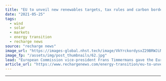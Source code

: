 ```yaml
---
title: "EU to unveil new renewables targets, tax rules and carbon border adjustment this summer"
date: "2021-05-25"
tags: 
  - wind
  - solar
  - markets
  - energy transition
  - recharge news
source: "recharge news"
image_url: "https://images-global.nhst.tech/image/VkYrckordysxZ29BRWJiNXVZdWJRc054aGlyNG5nVE1FL1BpZk1MQldsST0=/nhst/binary/af8c368a9c2339f4abd64e48008346fe"
image_fp: "/assets/img/post_thumbnails/62.jpg"
lead: "European Commission vice-president Frans Timmermans gave the Eurelectric Power Summit a sneak preview of the forthcoming Fit for 55 package"
article_url: "https://www.rechargenews.com/energy-transition/eu-to-unveil-new-renewables-targets-tax-rules-and-carbon-border-adjustment-this-summer/2-1-1015377"
---
```


---
